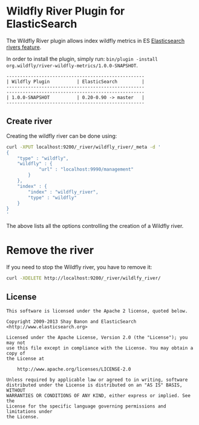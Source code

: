 Wildfly River Plugin for ElasticSearch
==================================

The Wildfly River plugin allows index wildfly metrics in ES
[Elasticsearch rivers feature](http://www.elasticsearch.org/guide/reference/river/).

In order to install the plugin, simply run: `bin/plugin -install org.wildfly/river-wildfly-metrics/1.0.0-SNAPSHOT`.

    ---------------------------------------------------
    | Wildfly Plugin          | ElasticSearch         |
    ---------------------------------------------------
    ---------------------------------------------------
    | 1.0.0-SNAPSHOT          | 0.20-0.90 -> master   |
    ---------------------------------------------------

Create river
------------

Creating the wildfly river can be done using:

```sh
curl -XPUT localhost:9200/_river/wildfly_river/_meta -d '
{
    "type" : "wildfly",
    "wildfly" : {
            "url" : "localhost:9990/management"
        }
    },
    "index" : {
        "index" : "wildfly_river",
        "type" : "wildfly"
    }
}
'
```

The above lists all the options controlling the creation of a Wildfly river.

Remove the river
================

If you need to stop the Wildfly river, you have to remove it:

```sh
curl -XDELETE http://localhost:9200/_river/wildlfy_river/
```


License
-------

    This software is licensed under the Apache 2 license, quoted below.

    Copyright 2009-2013 Shay Banon and ElasticSearch <http://www.elasticsearch.org>

    Licensed under the Apache License, Version 2.0 (the "License"); you may not
    use this file except in compliance with the License. You may obtain a copy of
    the License at

        http://www.apache.org/licenses/LICENSE-2.0

    Unless required by applicable law or agreed to in writing, software
    distributed under the License is distributed on an "AS IS" BASIS, WITHOUT
    WARRANTIES OR CONDITIONS OF ANY KIND, either express or implied. See the
    License for the specific language governing permissions and limitations under
    the License.
